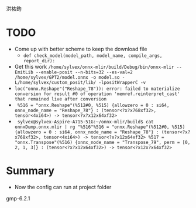 洪祐鈞

# TODO

- Come up with better scheme to keep the download file
	- `def check_model(model_path, model_name, compile_args, report_dir):`
- Get this work
	`/home/sylvex/onnx-mlir/build/Debug/bin/onnx-mlir --EmitLib --enable-posit --n-bits=32 --es-val=2 /home/sylvex/GPT2/model.onnx -o model.so -L/home/sylvex/custom_posit/lib/ -lpositWrapperC -v`
- `loc("onnx.Reshape"("Reshape_78")): error: failed to materialize conversion for result #0 of operation 'memref.reinterpret_cast' that remained live after conversion`
- ` %516 = "onnx.Reshape"(%512#0, %515) {allowzero = 0 : si64, onnx_node_name = "Reshape_78"} : (tensor<?x?x768xf32>, tensor<4xi64>) -> tensor<?x?x12x64xf32>`
- ` sylvex@sylvex-Aspire-A715-51G:~/onnx-mlir/build$ cat onnxDump.onnx.mlir | rg "%516"%516 = "onnx.Reshape"(%512#0, %515) {allowzero = 0 : si64, onnx_node_name = "Reshape_78"} : (tensor<?x?x768xf32>, tensor<4xi64>) -> tensor<?x?x12x64xf32> %517 = "onnx.Transpose"(%516) {onnx_node_name = "Transpose_79", perm = [0, 2, 1, 3]} : (tensor<?x?x12x64xf32>) -> tensor<?x12x?x64xf32>`
# Summary

- Now the config can run at project folder

gmp-6.2.1